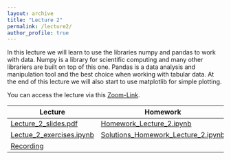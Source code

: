 ```yaml
---
layout: archive
title: "Lecture 2"
permalink: /lecture2/
author_profile: true
---
```

In this lecture we will learn to use the libraries numpy and pandas to work with data.
Numpy is a library for scientific computing and many other librariers are built on top of this one.
Pandas is a data analysis and manipulation tool and the best choice when working with tabular data.
At the end of this lecture we will also start to use matplotlib for simple plotting.

You can access the lecture via this [Zoom-Link](https://us02web.zoom.us/j/84475605798?pwd=czJJZVJmSnhuZkRVTHNTUjB2ZGVFQT09).

| Lecture          | Homework   |                                                              
| --------         | ------ | 
|  [Lecture_2_slides.pdf](https://flxmschneider.github.io/files/lecture_2_slides.pdf) |  [Homework_Lecture_2.ipynb](https://colab.research.google.com/drive/1bztgRbN9ciZ99qHc07H6cix299XyZKab?usp=sharing) | 
|[Lectue_2_exercises.ipynb](https://colab.research.google.com/drive/1XIvXGCxBOgUAlK072rfJTRmolfcNoEmE?usp=sharing)  | [Solutions_Homework_Lecture_2.ipynb](https://drive.google.com/file/d/1Z5rN5Y6pk-82-ToKBtPXWKRlaiatQCFx/view?usp=sharing) |
|    [Recording](https://drive.google.com/file/d/10azlvdbsZu5yd5ZOjbVySTdfq_krcmlF/view?usp=sharing)             |             
